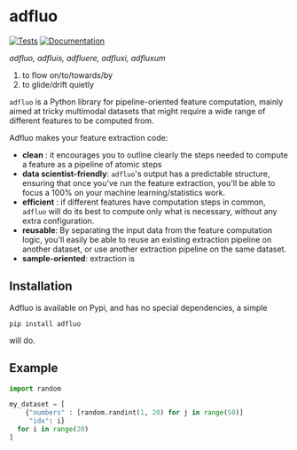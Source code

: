 # adfluo

[![Tests](https://github.com/hadware/adfluo/actions/workflows/test.yml/badge.svg)](https://github.com/hadware/adfluo/actions/workflows/test.yml)
[![Documentation](https://github.com/hadware/adfluo/actions/workflows/doc.yml/badge.svg)](https://github.com/hadware/adfluo/actions/workflows/doc.yml)

*adfluo, adfluis, adfluere, adfluxi, adfluxum*

1. to flow on/to/towards/by 
2. to glide/drift quietly

`adfluo` is a Python library for pipeline-oriented feature computation, mainly aimed at tricky 
multimodal datasets that might require a wide range of different features to be computed from.

Adfluo makes your feature extraction code:

- **clean** : it encourages you to outline clearly the steps needed to compute
  a feature as a pipeline of atomic steps
- **data scientist-friendly**: ``adfluo``'s output has a predictable structure,
  ensuring that once you've run the feature extraction, you'll be able to focus a 100%
  on your machine learning/statistics work.
- **efficient** : if different features have computation steps in common, ``adfluo``
  will do its best to compute only what is necessary, without any extra configuration.
- **reusable**: By separating the input data from the feature computation logic,
  you'll easily be able to reuse an existing extraction pipeline on another dataset, 
  or use another extraction pipeline on the same dataset.
- **sample-oriented**: extraction is 
  
## Installation

Adfluo is available on Pypi, and has no special dependencies, a simple

```shell
pip install adfluo
```

will do.

## Example

```python
import random

my_dataset = [
    {"numbers" : [random.randint(1, 20) for j in range(50)]
     "idx": i}
  for i in range(20)
]

```

## 